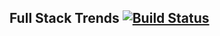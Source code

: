 ## Full Stack Trends [![Build Status](https://travis-ci.org/aneagoie/fullstacktrends.svg?branch=master)](https://travis-ci.org/aneagoie/fullstacktrends)
